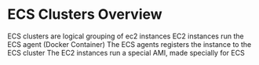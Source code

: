 # ECS Clusters Overview

ECS clusters are logical grouping of ec2 instances
EC2 instances run the ECS agent (Docker Container)
The ECS agents registers the instance to the ECS cluster
The EC2 instances run a special AMI, made specially for ECS